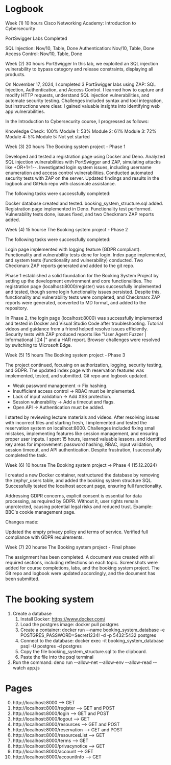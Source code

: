 # Logbook

Week (1) 10 hours
Cisco Networking Academy: Introduction to Cybersecurity

PortSwigger Labs Completed

SQL Injection: Nov/10, Table, Done
Authentication: Nov/10, Table, Done
Access Control: Nov/10, Table, Done





Week (2) 30 hours
PortSwigger
In this lab, we exploited an SQL injection vulnerability to bypass category and release constraints, displaying all products.

On November 17, 2024, I completed 3 PortSwigger labs using ZAP: SQL Injection, Authentication, and Access Control. I learned how to capture and modify HTTP requests, understand SQL injection vulnerabilities, and automate security testing. Challenges included syntax and tool integration, but instructions were clear. I gained valuable insights into identifying web app vulnerabilities.

In the Introduction to Cybersecurity course, I progressed as follows:

Knowledge Check: 100%
Module 1: 53%
Module 2: 61%
Module 3: 72%
Module 4: 5%
Module 5: Not yet started



Week (3) 20 hours
The Booking system project - Phase 1

Developed and tested a registration page using Docker and Deno.
Analyzed SQL injection vulnerabilities with PortSwigger and ZAP, simulating attacks like +OR+1=1--.
Investigated login system issues, including username enumeration and access control vulnerabilities.
Conducted automated security tests with ZAP on the server.
Updated findings and results in the logbook and GitHub repo with classmate assistance.

The following tasks were successfully completed:

Docker database created and tested.
booking_system_structure.sql added.
Registration page implemented in Deno.
Functionality test performed.
Vulnerability tests done, issues fixed, and two Checkmarx ZAP reports added.





Week (4) 15 hourse
The Booking system project - Phase 2

The following tasks were successfully completed:

Login page implemented with logging feature (GDPR compliant).
Functionality and vulnerability tests done for login.
Index page implemented, and system tests (functionality and vulnerability) conducted.
Two Checkmarx ZAP reports generated and added to the git repo.


Phase 1 established a solid foundation for the Booking System Project by setting up the development environment and core functionalities. The registration page (localhost:8000/register) was successfully implemented and tested, though some login functionality issues persisted. Despite this, functionality and vulnerability tests were completed, and Checkmarx ZAP reports were generated, converted to MD format, and added to the repository.

In Phase 2, the login page (localhost:8000) was successfully implemented and tested in Docker and Visual Studio Code after troubleshooting. Tutorial videos and guidance from a friend helped resolve issues efficiently. Security tests with ZAP produced reports like "User Agent Fuzzer | Informational | 24 |" and a HAR report. Browser challenges were resolved by switching to Microsoft Edge.


Week (5) 15 hours
The Booking system project - Phase 3

The project continued, focusing on authorization, logging, security testing, and GDPR. The updated index page with reservation features was implemented, tested, and submitted. Git repo and logbook updated.

- Weak password management → Fix hashing.
- Insufficient access control → RBAC must be implemented.
- Lack of input validation → Add XSS protection.
- Session vulnerability → Add a timeout and flags.
- Open API → Authentication must be added.


I started by reviewing lecture materials and videos. After resolving issues with incorrect files and starting fresh, I implemented and tested the reservation system on localhost:8000. Challenges included fixing small mistakes, implementing features like session management, and ensuring proper user inputs. I spent 15 hours, learned valuable lessons, and identified key areas for improvement: password hashing, RBAC, input validation, session timeout, and API authentication. Despite frustration, I successfully completed the task.



Week (6) 10 hourse
The Booking system project → Phase 4 (15.12.2024)

I created a new Docker container, restructured the database by removing the zephyr_users table, and added the booking system structure SQL. Successfully tested the localhost account page, ensuring full functionality.

Addressing GDPR concerns, explicit consent is essential for data processing, as required by GDPR. Without it, user rights remain unprotected, causing potential legal risks and reduced trust. Example: BBC's cookie management page.

Changes made:

Updated the empty privacy policy and terms of service.
Verified full compliance with GDPR requirements.



Week (7) 20 hourse
The Booking system project - Final phase


The assignment has been completed. A document was created with all required sections, including reflections on each topic. Screenshots were added for course completions, labs, and the booking system project. The Git repo and logbook were updated accordingly, and the document has been submitted.





# The booking system
1. Create a database
    1. Install Docker: https://www.docker.com/
    2. Load the postgres image: docker pull postgres
    3. Create a container: docker run --name booking_system_database -e POSTGRES_PASSWORD=Secret1234! -d -p 5432:5432 postgres
    4. Connect to the database: docker exec -it booking_system_database psql -U postgres -d postgres
    5. Copy the file booking_system_structure.sql to the clipboard.
    6. Paste the file into the psql terminal
2. Run the command: deno run --allow-net --allow-env --allow-read --watch app.js

# Pages
0. http://localhost:8000 --> GET
1. http://localhost:8000/register --> GET and POST
2. http://localhost:8000/login --> GET and POST
3. http://localhost:8000/logout --> GET
4. http://localhost:8000/resources --> GET and POST
5. http://localhost:8000/reservation --> GET and POST
6. http://localhost:8000/resourcesList --> GET
7. http://localhost:8000/terms --> GET
8. http://localhost:8000/privacynotice --> GET
9. http://localhost:8000/account --> GET
10. http://localhost:8000/accountInfo --> GET


